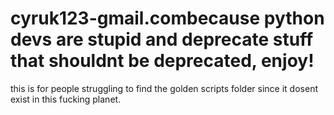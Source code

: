 
# cyruk123-gmail.combecause python devs are stupid and deprecate stuff that shouldnt be deprecated, enjoy!
this is for people struggling to find the golden scripts folder since it dosent exist in this fucking planet.
